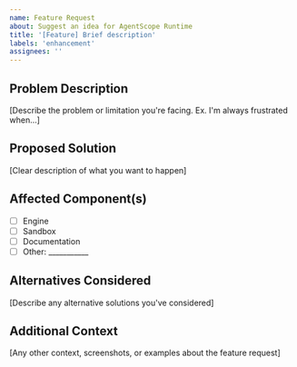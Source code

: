 ```yaml
---
name: Feature Request
about: Suggest an idea for AgentScope Runtime
title: '[Feature] Brief description'
labels: 'enhancement'
assignees: ''
---
```


## Problem Description
[Describe the problem or limitation you're facing. Ex. I'm always frustrated when...]

## Proposed Solution
[Clear description of what you want to happen]

## Affected Component(s)
- [ ] Engine
- [ ] Sandbox
- [ ] Documentation
- [ ] Other: ___________

## Alternatives Considered
[Describe any alternative solutions you've considered]

## Additional Context
[Any other context, screenshots, or examples about the feature request]